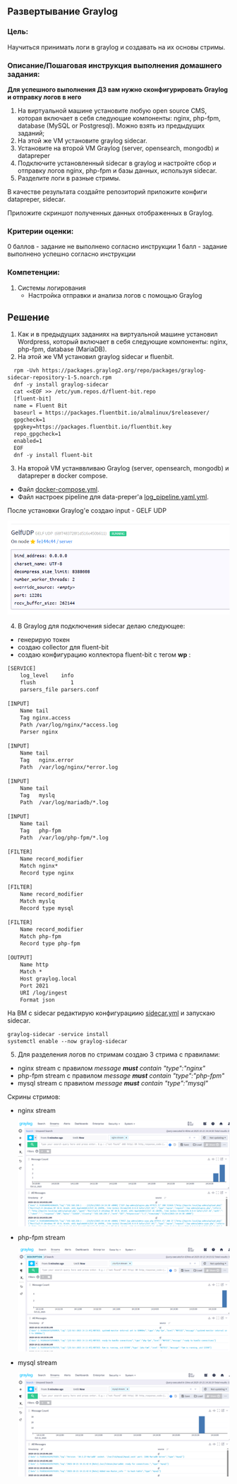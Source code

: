 ## Развертывание Graylog

### Цель:
Научиться принимать логи в graylog и создавать на их основы стримы.

### Описание/Пошаговая инструкция выполнения домашнего задания:

**Для успешного выполнения ДЗ вам нужно сконфигурировать Graylog и отправку логов в него**
1. На виртуальной машине установите любую open source CMS, которая включает в себя следующие компоненты: nginx, php-fpm, database (MySQL or Postgresql). Можно взять из предыдущих заданий;
2. На этой же VM установите graylog sidecar.
3. Установите на второй VM Graylog (server, opensearch, mongodb) и datapreper
4. Подключите установленный sidecar в graylog и настройте сбор и отправку логов nginx, php-fpm и базы данных, используя sidecar.
5. Разделите логи в разные стримы.


В качестве результата создайте репозиторий приложите конфиги datapreper, sidecar.

Приложите скриншот полученных данных отображенных в Graylog.

### Критерии оценки:
0 баллов - задание не выполнено согласно инструкции
1 балл - задание выполнено успешно согласно инструкции


### Компетенции:
1. Системы логирования
   - Настройка отправки и анализа логов с помощью Graylog


## Решение
1. Как и в предыдущих заданиях на виртуальной машине установил Wordpress, который включает в себя следующие компоненты: nginx, php-fpm, database (MariaDB). 
2. На этой же VM установил graylog sidecar и fluenbit. 
 ```
   rpm -Uvh https://packages.graylog2.org/repo/packages/graylog-sidecar-repository-1-5.noarch.rpm
   dnf -y install graylog-sidecar
   cat <<EOF >> /etc/yum.repos.d/fluent-bit.repo
   [fluent-bit]
   name = Fluent Bit
   baseurl = https://packages.fluentbit.io/almalinux/$releasever/
   gpgcheck=1
   gpgkey=https://packages.fluentbit.io/fluentbit.key
   repo_gpgcheck=1
   enabled=1
   EOF
   dnf -y install fluent-bit
 ```
3. На второй VM устанввливаю Graylog (server, opensearch, mongodb) и datapreper  в docker compose.
  - Файл [docker-compose.yml](/GRAYLOG/docker-compose.yml).
  - Файл настроек pipeline для data-preper'а [log_pipeline.yaml.yml](/GRAYLOG/log_pipeline.yaml).

  После установки Graylog'е создаю input - GELF UDP

  ![gelf-udp](/GRAYLOG/gelf-udp.PNG "gelf-udp.")

4. В Graylog для подключения sidecar делаю следующее:
  - генерирую токен
  - создаю collector для fluent-bit
  - создаю конфигурацию коллектора fluent-bit с тегом **wp** :
```
[SERVICE]
    log_level    info
    flush           1
    parsers_file parsers.conf

[INPUT]
    Name tail
    Tag nginx.access
    Path /var/log/nginx/*access.log
    Parser nginx

[INPUT]
    Name tail
    Tag   nginx.error
    Path  /var/log/nginx/*error.log
    
[INPUT]
    Name tail
    Tag   myslq
    Path  /var/log/mariadb/*.log

[INPUT]
    Name tail
    Tag   php-fpm
    Path  /var/log/php-fpm/*.log

[FILTER]
    Name record_modifier
    Match nginx*
    Record type nginx

[FILTER]
    Name record_modifier
    Match myslq
    Record type mysql

[FILTER]
    Name record_modifier
    Match php-fpm
    Record type php-fpm

[OUTPUT]
    Name http
    Match *
    Host graylog.local
    Port 2021
    URI /log/ingest
    Format json
```
  
  На ВМ c sidecar редактирую конфигурациию [sidecar.yml](/GRAYLOG/sidecar.yml) и запускаю sidecar.

```
graylog-sidecar -service install
systemctl enable --now graylog-sidecar
```

5. Для разделения логов по стримам создаю 3 стрима с правилами:
  - nginx stream с правилом *message **must** contain "type":"nginx"*
  - php-fpm stream с правилом *message **must** contain "type":"php-fpm"*
  - mysql stream с правилом *message **must** contain "type":"mysql"*

  Скрины стримов:
  - nginx stream
  
    ![nginx-stream](/GRAYLOG/nginx-stream.PNG "nginx-stream.")

  - php-fpm stream
  
    ![php-fpm-stream](/GRAYLOG/php-fpm-stream.PNG "php-fpm-stream.")

  - mysql stream
  
    ![mysql-stream](/GRAYLOG/mysql-stream.PNG "mysql-stream.")  